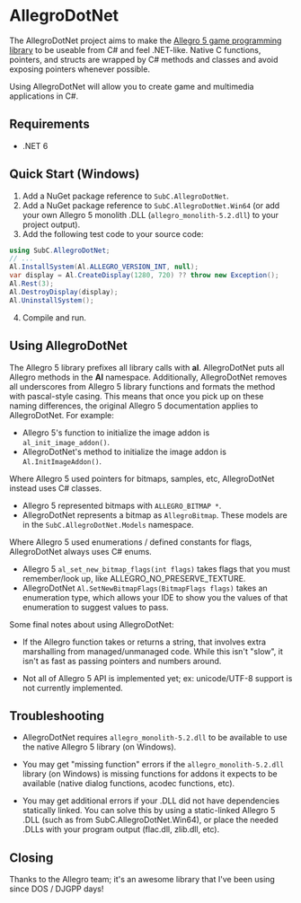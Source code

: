# AllegroDotNet
The AllegroDotNet project aims to make the [Allegro 5 game programming library](https://liballeg.org/) to be useable from C# and feel .NET-like.
Native C functions, pointers, and structs are wrapped by C# methods and classes and avoid exposing pointers whenever possible.

Using AllegroDotNet will allow you to create game and multimedia applications in C#.

## Requirements
* .NET 6

## Quick Start (Windows)
1) Add a NuGet package reference to `SubC.AllegroDotNet`.
2) Add a NuGet package reference to `SubC.AllegroDotNet.Win64` (or add your own Allegro 5 monolith .DLL (`allegro_monolith-5.2.dll`) to your project output).
3) Add the following test code to your source code:
```C#
using SubC.AllegroDotNet;
// ...
Al.InstallSystem(Al.ALLEGRO_VERSION_INT, null);
var display = Al.CreateDisplay(1280, 720) ?? throw new Exception();
Al.Rest(3);
Al.DestroyDisplay(display);
Al.UninstallSystem();
```
4) Compile and run.

## Using AllegroDotNet
The Allegro 5 library prefixes all library calls with __al__. AllegroDotNet puts all Allegro methods in the __Al__ namespace. Additionally, AllegroDotNet removes all underscores from Allegro 5 library functions and formats the method with pascal-style casing. This means that once you pick up on these naming differences, the original Allegro 5 documentation applies to AllegroDotNet. For example:
* Allegro 5's function to initialize the image addon is `al_init_image_addon()`.
* AllegroDotNet's method to initialize the image addon is `Al.InitImageAddon()`.

Where Allegro 5 used pointers for bitmaps, samples, etc, AllegroDotNet instead uses C# classes.
* Allegro 5 represented bitmaps with `ALLEGRO_BITMAP *`.
* AllegroDotNet represents a bitmap as `AllegroBitmap`. These models are in the `SubC.AllegroDotNet.Models` namespace.

Where Allegro 5 used enumerations / defined constants for flags, AllegroDotNet always uses C# enums.
* Allegro 5 `al_set_new_bitmap_flags(int flags)` takes flags that you must remember/look up, like ALLEGRO_NO_PRESERVE_TEXTURE.
* AllegroDotNet `Al.SetNewBitmapFlags(BitmapFlags flags)` takes an enumeration type, which allows your IDE to show you the values of that enumeration to suggest values to pass.

Some final notes about using AllegroDotNet:

* If the Allegro function takes or returns a string, that involves extra marshalling from managed/unmanaged code. While this isn't "slow", it isn't as fast as passing pointers and numbers around.

* Not all of Allegro 5 API is implemented yet; ex: unicode/UTF-8 support is not currently implemented.

## Troubleshooting
* AllegroDotNet requires `allegro_monolith-5.2.dll` to be available to use the native Allegro 5 library (on Windows).

* You may get "missing function" errors if the `allegro_monolith-5.2.dll` library (on Windows) is missing functions for addons it expects to be available (native dialog functions, acodec functions, etc).

* You may get additional errors if your .DLL did not have dependencies statically linked. You can solve this by using a static-linked Allegro 5 .DLL (such as from SubC.AllegroDotNet.Win64), or place the needed .DLLs with your program output (flac.dll, zlib.dll, etc).

## Closing
Thanks to the Allegro team; it's an awesome library that I've been using since DOS / DJGPP days!
